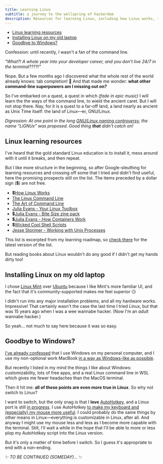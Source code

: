 ```yaml
---
title: Learning Linux
subtitle: a journey to the wellspring of hackerdom
description: Resources for learning Linux, including how Linux works, the command line, and more.
---
```


- [Linux learning resources](#linux-learning-resources)
- [Installing Linux on my old laptop](#installing-linux-on-my-old-laptop)
- [Goodbye to Windows?](#goodbye-to-windows)

Confession: until recently, I wasn't a fan of the command line.

*"What?! A whole year into your developer career, and you don't live 24/7 in the terminal????!"*

Nope. But a few months ago I discovered what the whole rest of the world already knows: tab completion! 🙈 And that made me wonder: **what other command-line superpowers am I missing out on?**

So I've embarked on a quest, a quest in which *(fade in epic music)* I will learn the the ways of the command line, to wield the ancient caret. But I will not stop there. Nay, for it is a quest to a far-off land, a land nearly as ancient as Unix Time itself: the land of Linux—er, GNU/Linux.

*Digression: At one point in the long [GNU/Linux naming controversy](https://en.wikipedia.org/wiki/GNU/Linux_naming_controversy), the name "LiGNUx" was proposed. Good thing **that** didn't catch on!*

## Linux learning resources

I've heard that the gold standard Linux education is to install it, mess around with it until it breaks, and then repeat.

But I like more structure in the beginning, so after Google-sleuthing for learning resources and crossing off some that I tried and didn't find useful, here the promising prospects still on the list. The items preceded by a dollar sign (💲) are not free.

- 💲[How Linux Works](https://nostarch.com/howlinuxworks3)
- [The Linux Command Line](https://linuxcommand.org/tlcl.php)
- [The Art of Command Line](https://github.com/jlevy/the-art-of-command-line)
- [Julia Evans - Your Linux Toolbox](https://jvns.ca/blog/2019/10/21/print-collection-of-my-first-7-zines/)
- 💲[Julia Evans - Bite Size zine pack](https://wizardzines.com/zines/bite-size-pack/)
- 💲[Julia Evans - How Containers Work](https://wizardzines.com/zines/containers/)
- 💲[Wicked Cool Shell Scripts](https://nostarch.com/wcss2)
- [Jesse Storimer - Working with Unix Processes](https://workingwithruby.com/wwup/intro)

This list is excerpted from my learning roadmap, so [check there](https://github.com/fpsvogel/learn-ruby#linux--command-line) for the latest version of the list.

But reading books about Linux wouldn't do any good if I didn't get my hands dirty too!

## Installing Linux on my old laptop

I chose [Linux Mint](https://linuxmint.com/) over [Ubuntu](https://ubuntu.com/) because I like Mint's more familiar UI, and the fact that it's community-supported makes me feel superior 😏

I didn't run into any major installation problems, and all my hardware works. Impressive! That certainly wasn't the case the last time I tried Linux, but that was 15 years ago when I was a wee wannabe hacker. (Now I'm an *adult* wannabe hacker.)

So yeah… not much to say here because it was so easy.

## Goodbye to Windows?

[I've already confessed](/posts/2020/windows-terminal) that I use Windows on my personal computer, and I use my non-optional work MacBook [in a way as Windows-like as possible](/posts/2022/switching-from-pc-windows-to-macos).

But recently I listed in my mind the things I like about Windows: customizability, lots of free apps, and a real Linux command line in WSL which gives me fewer headaches than the MacOS terminal.

Then it hit me: **all of these points are even more true in Linux**. So why not switch to Linux?

I want to switch, but the only snag is that I **love** [AutoHotkey](https://www.autohotkey.com/), and a Linux port is still [in progress](https://github.com/phil294/AHK_X11). I use AutoHotkey [to make my keyboard and (especially) my mouse more useful](/posts/2020/autohotkey). I could probably do the same things by other means in Linux—everything is customizable in Linux, after all. And anyway I might use my mouse less and less as I become more capable with the terminal. Still, I'll wait a while in the hope that I'll be able to more or less plop my AutoHotkey script into the Linux version.

But it's only a matter of time before I switch. So I guess it's appropriate to end with a non-ending.

✨ *TO BE CONTINUED (SOMEDAY)…* ✨
